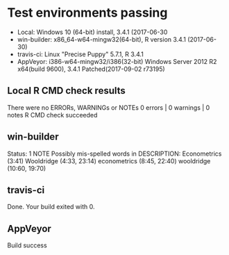 
# Test environments passing
* Local: Windows 10 (64-bit) install, 3.4.1 (2017-06-30
* win-builder: x86_64-w64-mingw32(64-bit), R version 3.4.1 (2017-06-30)
* travis-ci: Linux "Precise Puppy" 5.7.1, R 3.4.1 
* AppVeyor: i386-w64-mingw32/i386(32-bit) Windows Server 2012 R2 x64(build 9600), 3.4.1 Patched(2017-09-02 r73195)


## Local R CMD check results
There were no ERRORs, WARNINGs or NOTEs
0 errors | 0 warnings | 0 notes
R CMD check succeeded


## win-builder
Status: 1 NOTE
Possibly mis-spelled words in DESCRIPTION: 
Econometrics (3:41)
Wooldridge (4:33, 23:14)
econometrics (8:45, 22:40)
wooldridge (10:60, 19:70)

## travis-ci
Done. Your build exited with 0.

## AppVeyor
Build success
  